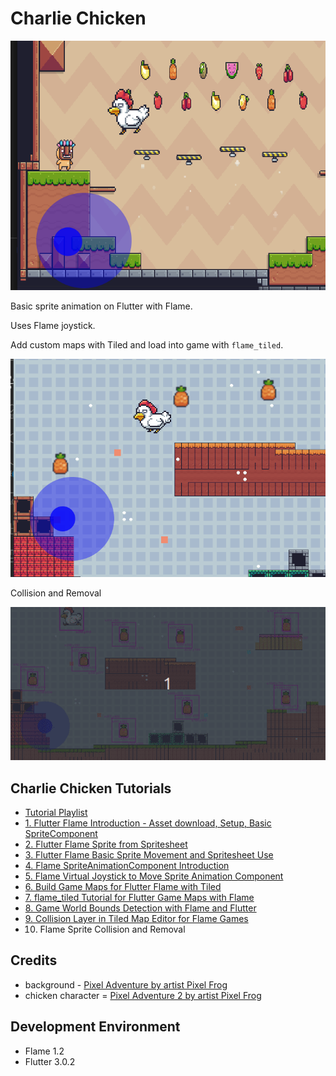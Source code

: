 # Charlie Chicken

![screenshot](assets/docs/screenshot.gif)

Basic sprite animation on Flutter with Flame.

Uses Flame joystick.

Add custom maps with Tiled and load into game with `flame_tiled`.

![custom map](assets/docs/custom_map.gif)

Collision and Removal

![charlie pineapple](assets/docs/charlie_pineapple.gif)

## Charlie Chicken Tutorials

* [Tutorial Playlist](https://youtube.com/playlist?list=PLxvyAnoL-vu4H9YM8on7AKNRMOsTOdIle)
* [1. Flutter Flame Introduction - Asset download, Setup, Basic SpriteComponent](https://youtu.be/k0EbDFZSqME)
* [2. Flutter Flame Sprite from Spritesheet](https://youtu.be/XAzgFAzODgs)
* [3. Flutter Flame Basic Sprite Movement and Spritesheet Use](https://youtu.be/ym6w-TqFbWk)
* [4. Flame SpriteAnimationComponent Introduction](https://youtu.be/josY45bVkvU)
* [5. Flame Virtual Joystick to Move Sprite Animation Component](https://youtu.be/YZX57R06kmM)
* [6. Build Game Maps for Flutter Flame with Tiled](https://youtu.be/69IYsckE-YQ)
* [7. flame_tiled Tutorial for Flutter Game Maps with Flame](https://youtu.be/RaJixqwtCh0)
* [8. Game World Bounds Detection with Flame and Flutter](https://youtu.be/kknJMhnKYNc)
* [9. Collision Layer in Tiled Map Editor for Flame Games](https://youtu.be/LXfAiI1EMxw)
* 10. Flame Sprite Collision and Removal

## Credits

* background - [Pixel Adventure by artist Pixel Frog](https://pixelfrog-assets.itch.io/pixel-adventure-1)
* chicken character = [Pixel Adventure 2 by artist Pixel Frog](https://pixelfrog-assets.itch.io/pixel-adventure-2)

## Development Environment

* Flame 1.2
* Flutter 3.0.2
